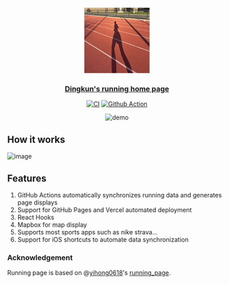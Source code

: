 <p align="center">
  <img width="150" src="https://github.com/Yer1k/running_page/blob/master/public/images/favicon.png?raw=true" />
</p>

<h3 align="center">
  <a href="https://yer1k.github.io/running_page/"> Dingkun's running home page </a>
</h3>

<p align="center">
  <a href="https://github.com/Yer1k/running_page/actions/workflows/ci.yml"><img src="https://github.com/Yer1k/running_page/actions/workflows/ci.yml/badge.svg" alt="CI"></a>
  <a href="https://github.com/Yer1k/running_page/actions"><img src="https://github.com/Yer1k/running_page/actions/workflows/run_data_sync.yml/badge.svg" alt="Github Action"></a>

<p align="center">
  <img src="https://user-images.githubusercontent.com/15976103/98808834-c02f1d80-2457-11eb-9a7c-70e91faa5e30.gif" alt="demo" width="800">
</p>

## How it works

![image](https://github.com/yihong0618/running_page/assets/15976103/85d8d59d-2639-431e-8406-9d818afbd4ab)

## Features

1. GitHub Actions automatically synchronizes running data and generates page displays
2. Support for GitHub Pages and Vercel automated deployment
3. React Hooks
4. Mapbox for map display
5. Supports most sports apps such as nike strava...
6. Support for iOS shortcuts to automate data synchronization

### Acknowledgement

Running page is based on @[yihong0618](https://github.com/yihong0618)'s [running_page](https://github.com/yihong0618/running_page).
